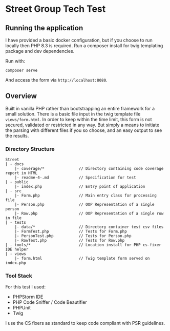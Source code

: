 # Street Group Tech Test

## Running the application

I have provided a basic docker configuration, but if you choose to run locally then PHP 8.3 is required. 
Run a composer install for twig templating package and dev dependencies.

Run with:

```
composer serve
```

And access the form via `http://localhost:8080`.

## Overview

Built in vanilla PHP rather than bootstrapping an entire framework for a small solution. 
There is a basic file input in the twig template file `views/form.html`. In order to keep
within the time limit, this form is not secured, validated or restricted in any way. But simply 
a means to initiate the parsing with different files if you so choose, and an easy output to
see the results.

### Directory Structure

```
Street
| - docs
    |- coverage/*               // Directory containing code coverage report in HTML
    |- readme-4-.md             // Specification for test
| - public
    |- index.php                // Entry point of application
| - src
    |- Form.php                 // Main entry class for processing file
    |- Person.php               // OOP Representation of a single person
    |- Row.php                  // OOP Representation of a single row in file
| - tests
    |- data/*                   // Directory container test csv files
    |- FormTest.php             // Tests for Form.php
    |- PersonTest.php           // Tests for Person.php
    |- RowTest.php              // Tests for Row.php
| - tools/*                     // Location install for PHP cs-fixer IDE helper
| - views
    |- form.html                // Twig template form served on index.php
```

### Tool Stack

For this test I used:

+ PHPStorm IDE
+ PHP Code Sniffer / Code Beautifier
+ PHPUnit
+ Twig

I use the CS fixers as standard to keep code compliant with PSR guidelines.